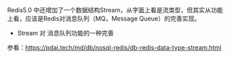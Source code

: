 Redis5.0 中还增加了一个数据结构Stream，从字面上看是流类型，但其实从功能上看，应该是Redis对消息队列（MQ，Message Queue）的完善实现。
- Stream 对 消息队列功能的一种完善  

参看：https://pdai.tech/md/db/nosql-redis/db-redis-data-type-stream.html
